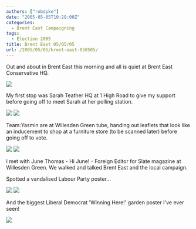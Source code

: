 ```yaml
---
authors: ["robdyke"]
date: "2005-05-05T10:29:00Z"
categories:
  - Brent East Campaigning
tags:
  - Election 2005
title: Brent East 05/05/05
url: /2005/05/05/brent-east-050505/
---
```

Out and about in Brent East this morning and all is quiet at Brent East Conservative HQ.
  
![](http://www.comwifinet.com/becampaign/DSC00001.jpg)</img>
  
My first stop was Sarah Teather HQ at 1 High Road to give my support before going off to meet Sarah at her polling station.
  
![](http://www.comwifinet.com/becampaign/DSC00012.jpg)</img> ![](http://www.comwifinet.com/becampaign/DSC00006.jpg)</img>

Team:Yasmin are at Willesden Green tube, handing out leaflets that look like an inducement to shop at a furniture store (to be scanned later) before going off to vote.
  
![](http://www.comwifinet.com/becampaign/DSC00007.jpg)</img> ![](http://www.comwifinet.com/becampaign/DSC00013.jpg)</img>

I met with June Thomas - Hi June! - Foreign Editor for Slate magazine at Willesden Green. We walked and talked Brent East and the local campaign.

Spotted a vandalised Labour Party poster...
  
![](http://www.comwifinet.com/becampaign/DSC00010.jpg)</img> ![](http://www.comwifinet.com/becampaign/DSC00011.jpg)</img>

And the biggest Liberal Democrat 'Winning Here!' garden poster I've ever seen!
  
![](http://www.comwifinet.com/becampaign/DSC00014.jpg)</img>